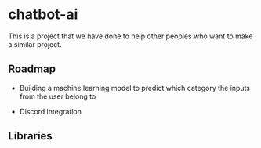 # chatbot-ai

This is a project that we have done to help other peoples who want to make a similar project.


## Roadmap

- Building a machine learning model to predict which category the inputs from the user belong to

- Discord integration

## Libraries


